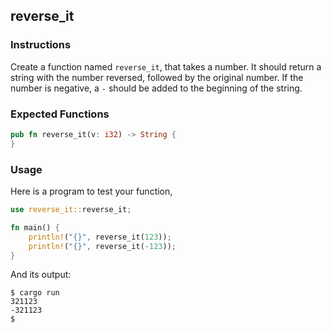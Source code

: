 ## reverse_it

### Instructions

Create a function named `reverse_it`, that takes a number. It should return a string with the number reversed, followed by the original number. If the number is negative, a `-` should be added to the beginning of the string.

### Expected Functions

```rust
pub fn reverse_it(v: i32) -> String {
}
```

### Usage

Here is a program to test your function,

```rust
use reverse_it::reverse_it;

fn main() {
    println!("{}", reverse_it(123));
    println!("{}", reverse_it(-123));
}
```

And its output:

```console
$ cargo run
321123
-321123
$
```
